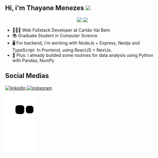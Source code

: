 <h2>Hi, i'm Thayane Menezes <img height="30px" src="https://user-images.githubusercontent.com/42378118/110234147-e3259600-7f4e-11eb-95be-0c4047144dea.gif"/> </h2>

<div align="center">
  
<img height="180em" src="https://github-readme-stats.vercel.app/api?username=thayanemenezes&show_icons=true&theme=dracula&include_all_commits=true&count_private=true"/>  
  
<img height="180em" src="https://github-readme-stats.vercel.app/api/top-langs/?username=thayanemenezes&layout=compact&langs_count=7&theme=dracula"/>
  
</div>

- 👩🏾‍💻 Web Fullstack Developer at Cartão Vai Bem
- 📚 Graduate Student in Computer Science
- 🖥 For backend, i'm working with NodeJs + Express, Nestjs and TypeScript. In Frontend, using ReactJS + NextJs.
- 🐍 Plus: i already builded some routines for data analysis using Python with Pandas, NumPy 

## Social Medias
<p>
<a href="https://www.linkedin.com/in/thayane-menezes-31a5a9191/" target="_blank">
  <img align="center" src="https://raw.githubusercontent.com/gist/thayanemenezes/71fbd509fef2059b5e2ea2f7e38656ae/raw/d99ad11e0ed176d32d0c2c0a06ff5596f9ba8dfb/linkedin.svg" alt="linkedin"/>
</a>
<a href="https://www.instagram.com/thayanemenezees/" target="_blank">
 <img align="center" src="https://raw.githubusercontent.com/gist/thayanemenezes/4928e581acb3608231ccb292d88e4819/raw/6b2b5004393e895758c3bc47e4a8d3a07810c999/insta.svg" alt="instagram"/>
</a>
</p>

![snake gif](https://github.com/thayanemenezes/thayanemenezes/blob/output/github-contribution-grid-snake.svg)  
